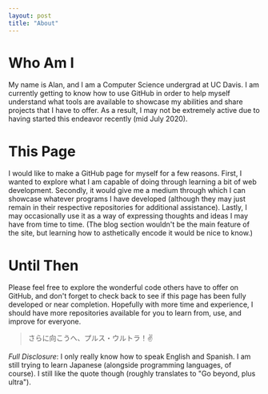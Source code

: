 ```yaml
---
layout: post
title: "About"
---
```


# Who Am I

My name is Alan, and I am a Computer Science undergrad at UC Davis. I am
currently getting to know how to use GitHub in order to help myself understand
what tools are available to showcase my abilities and share projects that
I have to offer. As a result, I may not be extremely active due to having
started this endeavor recently (mid July 2020).

# This Page

I would like to make a GitHub page for myself for a few reasons. First,
I wanted to explore what I am capable of doing through learning a bit of web
development. Secondly, it would give me a medium through which I can showcase
whatever programs I have developed (although they may just remain in their
respective repositories for additional assistance). Lastly, I may occasionally
use it as a way of expressing thoughts and ideas I may have from time to time.
(The blog section wouldn't be the main feature of the site, but learning how to
asthetically encode it would be nice to know.)

# Until Then

Please feel free to explore the wonderful code others have to offer on GitHub,
and don't forget to check back to see if this page has been fully developed or
near completion. Hopefully with more time and experience, I should have more
repositories available for you to learn from, use, and improve for everyone.

> さらに向こうへ、プルス・ウルトラ！:v:

*Full Disclosure*: I only really know how to speak English and Spanish. I am
still trying to learn Japanese (alongside programming languages, of course). I
still like the quote though (roughly translates to "Go beyond, plus ultra").
